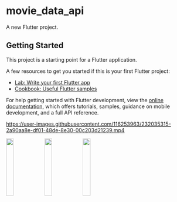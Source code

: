 # movie_data_api

A new Flutter project.

## Getting Started

This project is a starting point for a Flutter application.

A few resources to get you started if this is your first Flutter project:

- [Lab: Write your first Flutter app](https://docs.flutter.dev/get-started/codelab)
- [Cookbook: Useful Flutter samples](https://docs.flutter.dev/cookbook)

For help getting started with Flutter development, view the
[online documentation](https://docs.flutter.dev/), which offers tutorials,
samples, guidance on mobile development, and a full API reference.


https://user-images.githubusercontent.com/116253963/232035315-2a90aa8e-df01-48de-8e30-00c203d21239.mp4
<p>
  <img src = "https://user-images.githubusercontent.com/116253963/232035622-7194f1c7-48b9-4139-9a1e-a58b8109b00b.png" height=20% width=20%>
  <img src = "https://user-images.githubusercontent.com/116253963/232035635-d76e911d-53bd-4013-b551-e141c9ccafe9.png" height=20% width=20%>
  <img src = "https://user-images.githubusercontent.com/116253963/232035668-9d4ed72c-08ce-42d6-9c79-338f05903db4.png" height=20% width=20%>
  </p>
